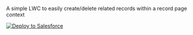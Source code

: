 A simple LWC to easily create/delete related records within a record page context

<a href="https://githubsfdeploy.herokuapp.com?owner=totaal040&repo=prompt-tile&ref=main">
  <img alt="Deploy to Salesforce"
       src="https://raw.githubusercontent.com/afawcett/githubsfdeploy/master/deploy.png">
</a>
